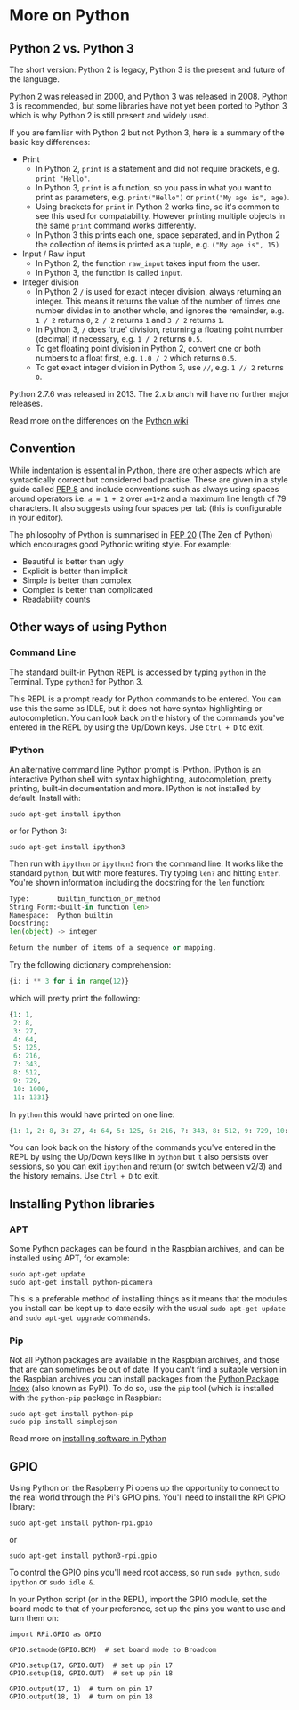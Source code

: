 # More on Python

## Python 2 vs. Python 3

The short version: Python 2 is legacy, Python 3 is the present and future of the language.

Python 2 was released in 2000, and Python 3 was released in 2008. Python 3 is recommended, but some libraries have not yet been ported to Python 3 which is why Python 2 is still present and widely used.

If you are familiar with Python 2 but not Python 3, here is a summary of the basic key differences:

- Print
    - In Python 2, `print` is a statement and did not require brackets, e.g. `print "Hello"`.
    - In Python 3, `print` is a function, so you pass in what you want to print as parameters, e.g. `print("Hello")` or `print("My age is", age)`.
    - Using brackets for `print` in Python 2 works fine, so it's common to see this used for compatability. However printing multiple objects in the same `print` command works differently.
    - In Python 3 this prints each one, space separated, and in Python 2 the collection of items is printed as a tuple, e.g. `("My age is", 15)`
-  Input / Raw input
    -  In Python 2, the function `raw_input` takes input from the user.
    -  In Python 3, the function is called `input`.
- Integer division
    - In Python 2 `/` is used for exact integer division, always returning an integer. This means it returns the value of the number of times one number divides in to another whole, and ignores the remainder, e.g. `1 / 2` returns `0`, `2 / 2` returns `1` and `3 / 2` returns `1`.
    - In Python 3, `/` does 'true' division, returning a floating point number (decimal) if necessary, e.g. `1 / 2` returns `0.5`.
    - To get floating point division in Python 2, convert one or both numbers to a float first, e.g. `1.0 / 2` which returns `0.5`.
    - To get exact integer division in Python 3, use `//`, e.g. `1 // 2` returns `0`.

Python 2.7.6 was released in 2013. The 2.x branch will have no further major releases.

Read more on the differences on the [Python wiki](https://wiki.python.org/moin/Python2orPython3)

## Convention

While indentation is essential in Python, there are other aspects which are syntactically correct but considered bad practise. These are given in a style guide called [PEP 8](http://legacy.python.org/dev/peps/pep-0008/) and include conventions such as always using spaces around operators i.e. `a = 1 + 2` over `a=1+2` and a maximum line length of 79 characters. It also suggests using four spaces per tab (this is configurable in your editor).

The philosophy of Python is summarised in [PEP 20](http://legacy.python.org/dev/peps/pep-0020/) (The Zen of Python) which encourages good Pythonic writing style. For example:

- Beautiful is better than ugly
- Explicit is better than implicit
- Simple is better than complex
- Complex is better than complicated
- Readability counts

## Other ways of using Python

### Command Line

The standard built-in Python REPL is accessed by typing `python` in the Terminal. Type `python3` for Python 3.

This REPL is a prompt ready for Python commands to be entered. You can use this the same as IDLE, but it does not have syntax highlighting or autocompletion. You can look back on the history of the commands you've entered in the REPL by using the Up/Down keys. Use `Ctrl + D` to exit.

### IPython

An alternative command line Python prompt is IPython. IPython is an interactive Python shell with syntax highlighting, autocompletion, pretty printing, built-in documentation and more. IPython is not installed by default. Install with:

```
sudo apt-get install ipython
```

or for Python 3:

```
sudo apt-get install ipython3
```

Then run with `ipython` or `ipython3` from the command line. It works like the standard `python`, but with more features. Try typing `len?` and hitting `Enter`. You're shown information including the docstring for the `len` function:

```python
Type:       builtin_function_or_method
String Form:<built-in function len>
Namespace:  Python builtin
Docstring:
len(object) -> integer

Return the number of items of a sequence or mapping.
```

Try the following dictionary comprehension:

```python
{i: i ** 3 for i in range(12)}
```

which will pretty print the following:

```python
{1: 1,
 2: 8,
 3: 27,
 4: 64,
 5: 125,
 6: 216,
 7: 343,
 8: 512,
 9: 729,
 10: 1000,
 11: 1331}
```

In `python` this would have printed on one line:

```python
{1: 1, 2: 8, 3: 27, 4: 64, 5: 125, 6: 216, 7: 343, 8: 512, 9: 729, 10: 1000, 11: 1331}
```

You can look back on the history of the commands you've entered in the REPL by using the Up/Down keys like in `python` but it also persists over sessions, so you can exit `ipython` and return (or switch between v2/3) and the history remains. Use `Ctrl + D` to exit.

## Installing Python libraries

### APT

Some Python packages can be found in the Raspbian archives, and can be installed using APT, for example:

```
sudo apt-get update
sudo apt-get install python-picamera
```

This is a preferable method of installing things as it means that the modules you install can be kept up to date easily with the usual `sudo apt-get update` and `sudo apt-get upgrade` commands.

### Pip

Not all Python packages are available in the Raspbian archives, and those that are can sometimes be out of date. If you can't find a suitable version in the Raspbian archives you can install packages from the [Python Package Index](http://pypi.python.org/) (also known as PyPI). To do so, use the `pip` tool (which is installed with the `python-pip` package in Raspbian:

```
sudo apt-get install python-pip
sudo pip install simplejson
```

Read more on [installing software in Python](../../linux/software/python.md)

## GPIO

Using Python on the Raspberry Pi opens up the opportunity to connect to the real world through the Pi's GPIO pins. You'll need to install the RPi GPIO library:

```
sudo apt-get install python-rpi.gpio
```

or

```
sudo apt-get install python3-rpi.gpio
```

To control the GPIO pins you'll need root access, so run `sudo python`, `sudo ipython` or `sudo idle &`.

In your Python script (or in the REPL), import the GPIO module, set the board mode to that of your preference, set up the pins you want to use and turn them on:

```
import RPi.GPIO as GPIO

GPIO.setmode(GPIO.BCM)  # set board mode to Broadcom

GPIO.setup(17, GPIO.OUT)  # set up pin 17
GPIO.setup(18, GPIO.OUT)  # set up pin 18

GPIO.output(17, 1)  # turn on pin 17
GPIO.output(18, 1)  # turn on pin 18
```
